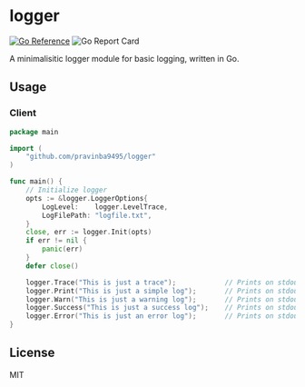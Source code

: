 # logger
[![Go Reference](https://pkg.go.dev/badge/github.com/pravinba9495/logger.svg)](https://pkg.go.dev/github.com/pravinba9495/logger) ![Go Report Card](https://goreportcard.com/badge/github.com/pravinba9495/logger)

A minimalisitic logger module for basic logging, written in Go.

## Usage
### Client
```go
package main

import (
    "github.com/pravinba9495/logger"
)

func main() {
    // Initialize logger
    opts := &logger.LoggerOptions{
		LogLevel:    logger.LevelTrace,
		LogFilePath: "logfile.txt",
	}
    close, err := logger.Init(opts)
    if err != nil {
        panic(err)
    }
    defer close()

    logger.Trace("This is just a trace");            // Prints on stdout with a cyan colored text
    logger.Print("This is just a simple log");       // Prints on stdout with a white colored text
    logger.Warn("This is just a warning log");       // Prints on stdout with a yellow colored text
    logger.Success("This is just a success log");    // Prints on stdout with a green colored text
    logger.Error("This is just an error log");       // Prints on stdout with a red colored text
}
```

## License
MIT
